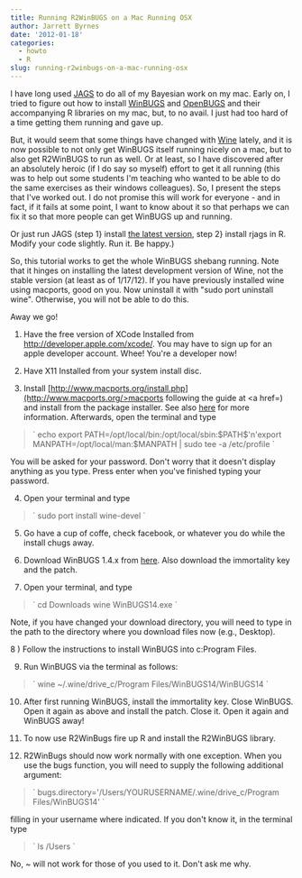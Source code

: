 ```yaml
---
title: Running R2WinBUGS on a Mac Running OSX
author: Jarrett Byrnes
date: '2012-01-18'
categories:
  - howto
  - R
slug: running-r2winbugs-on-a-mac-running-osx
---
```


I have long used [JAGS](http://mcmc-jags.sourceforge.net/) to do all of my Bayesian work on my mac.  Early on, I tried to figure out how to install [WinBUGS](http://www.mrc-bsu.cam.ac.uk/bugs/winbugs/contents.shtml) and [OpenBUGS](http://www.openbugs.info/w/) and their accompanying R libraries on my mac, but, to no avail.  I just had too hard of a time getting them running and gave up.

But, it would seem that some things have changed with [Wine](http://www.winehq.org/) lately, and it is now possible to not only get WinBUGS itself running nicely on a mac, but to also get R2WinBUGS to run as well.  Or at least, so I have discovered after an absolutely heroic (if I do say so myself) effort to get it all running (this was to help out some students I'm teaching who wanted to be able to do the same exercises as their windows colleagues).  So, I present the steps that I've worked out.  I do not promise this will work for everyone - and in fact, if it fails at some point, I want to know about it so that perhaps we can fix it so that more people can get WinBUGS up and running.

Or just run JAGS (step 1} install [the latest version](http://sourceforge.net/projects/mcmc-jags/files/), step 2} install rjags in R.  Modify your code slightly.  Run it.  Be happy.)

So, this tutorial works to get the whole WinBUGS shebang running.  Note that it hinges on installing the latest development version of Wine, not the stable version (at least as of 1/17/12).  If you have previously installed wine using macports, good on you.  Now uninstall it with "sudo port uninstall wine".  Otherwise, you will not be able to do this.

Away we go!

1) Have the free version of XCode Installed from <http://developer.apple.com/xcode/>.  You may have to sign up for an apple developer account.  Whee!  You're a developer now!

2) Have X11 Installed from your system install disc.

3) Install [http://www.macports.org/install.php](http://www.macports.org/>macports</a> following the guide at <a href=) and install from the package installer.  See also [here](http://guide.macports.org/#installing) for more information. Afterwards, open the terminal and type

<blockquote>`	echo export PATH=/opt/local/bin:/opt/local/sbin:$PATH$'n'export MANPATH=/opt/local/man:$MANPATH | sudo tee -a /etc/profile `</blockquote>

You will be asked for your password.  Don't worry that it doesn't display anything as you type. Press enter when you've finished typing your password.

4) Open your terminal and type

<blockquote>`	sudo port install wine-devel `</blockquote>

5) Go have a cup of coffe, check facebook, or whatever you do while the install chugs away.

6) Download WinBUGS 1.4.x from [here](http://www.mrc-bsu.cam.ac.uk/bugs/winbugs/contents.shtml).  Also download the immortality key and the patch.

7) Open your terminal, and type

<blockquote>`	cd Downloads
	wine WinBUGS14.exe `</blockquote>

Note, if you have changed your download directory, you will need to type in the path to the directory where you download files now (e.g., Desktop).

8 ) Follow the instructions to install WinBUGS into c:Program Files.

9) Run WinBUGS via the terminal as follows:

<blockquote>`	wine ~/.wine/drive_c/Program Files/WinBUGS14/WinBUGS14 `</blockquote>

10) After first running WinBUGS, install the immortality key.  Close WinBUGS.  Open it again as above and install the patch.  Close it.  Open it again and WinBUGS away!

11) To now use R2WinBugs fire up R and install the R2WinBUGS library.

12) R2WinBugs should now work normally with one exception.  When you use the bugs function, you will need to supply the following additional argument:

<blockquote>` bugs.directory='/Users/YOURUSERNAME/.wine/drive_c/Program Files/WinBUGS14' `</blockquote>

filling in your username where indicated.  If you don't know it, in the terminal type

<blockquote>`	ls /Users `</blockquote>

No, ~ will not work for those of you used to it.  Don't ask me why.
